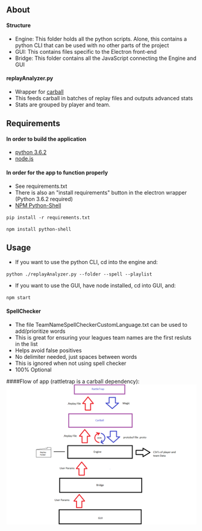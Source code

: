 
## About

#### Structure
+ Engine: This folder holds all the python scripts. 
Alone, this contains a python CLI that can be used with no other parts of the project
+ GUI: This contains files specific to the Electron front-end
+ Bridge: This folder contains all the JavaScript connecting the Engine and GUI

#### replayAnalyzer.py 

+ Wrapper for [carball](https://github.com/SaltieRL/carball) 
+ This feeds carball in batches of replay files and outputs advanced stats 
+ Stats are grouped by player and team. 

## Requirements
#### In order to build the application
+ [python 3.6.2](https://www.python.org/downloads/release/python-362/)
+ [node.js](https://nodejs.org/en/)


#### In order for the app to function properly
+ See requirements.txt
+ There is also an "install requirements" button in the electron wrapper (Python 3.6.2 required)
+ [NPM Python-Shell](https://www.npmjs.com/package/python-shell)

`pip install -r requirements.txt`

`npm install python-shell`

## Usage
+ If you want to use the python CLI, cd into the engine and:

`python ./replayAnalyzer.py --folder --spell --playlist`

+ If you want to use the GUI, have node installed, cd into GUI, and:

`npm start`

#### SpellChecker
+ The file TeamNameSpellCheckerCustomLanguage.txt can be used to add/prioritize words
+ This is great for ensuring your leagues team names are the first resluts in the list
+ Helps avoid false positives
+ No delimiter needed, just spaces between words
+ This is ignored when not using spell checker
+ 100% Optional

####Flow of app (rattletrap is a carball dependency):
![alt text](https://github.com/rochford77/ReplayAnalyzerRL/blob/master/extras/flow.png)
